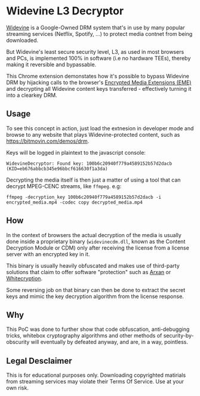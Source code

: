 # Widevine L3 Decryptor
[Widevine](https://www.widevine.com/solutions/widevine-drm) is a Google-Owned DRM system that's in use by many popular streaming services (Netflix, Spotify, ...) to protect media contnet from being downloaded.

But Widevine's least secure security level, L3, as used in most browsers and PCs, is implemented 100% in software (i.e no hardware TEEs), thereby making it reversible and bypassable.

This Chrome extension demonstates how it's possible to bypass Widevine DRM by hijacking calls to the browser's [Encrypted Media Extensions (EME)](https://www.html5rocks.com/en/tutorials/eme/basics/) and decrypting all Widevine content keys transferred - effectively turning it into a clearkey DRM.

## Usage
To see this concept in action, just load the extnesion in developer mode and browse to any website that plays Widevine-protected content, such as https://bitmovin.com/demos/drm.

Keys will be logged in plaintext to the javascript console:

`WidevineDecryptor: Found key: 100b6c20940f779a4589152b57d2dacb (KID=eb676abbcb345e96bbcf616630f1a3da)
`

Decrypting the media itself is then just a matter of using a tool that can decrypt MPEG-CENC streams, like `ffmpeg`. e.g:

`ffmpeg -decryption_key 100b6c20940f779a4589152b57d2dacb -i encrypted_media.mp4 -codec copy decrypted_media.mp4`

## How
In the context of browsers the actual decryption of the media is usually done inside a proprietary binary (`widevinecdm.dll`, known as the Content Decryption Module or CDM) only after receiving the license from a license server with an encrypted key in it.

This binary is usually heavily obfuscated and makes use of third-party solutions that claim to offer software "protection" such as [Arxan](https://digital.ai/application-protection) or [Whitecryption](https://www.intertrust.com/products/application-shielding/).

Some reversing job on that binary can then be done to extract the secret keys and mimic the key decryption algorithm from the license response.

## Why
This PoC was done to further show that code obfuscation, anti-debugging tricks, whitebox cryptography algorithms and other methods of security-by-obscurity will eventually by defeated anyway, and are, in a way, pointless.

## Legal Desclaimer
This is for educational purposes only. Downloading copyrighted matirials from streaming services may violate their Terms Of Service. Use at your own risk.

